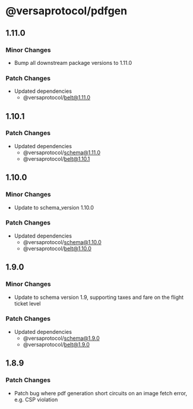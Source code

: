 # @versaprotocol/pdfgen

## 1.11.0

### Minor Changes

- Bump all downstream package versions to 1.11.0

### Patch Changes

- Updated dependencies
  - @versaprotocol/belt@1.11.0

## 1.10.1

### Patch Changes

- Updated dependencies
  - @versaprotocol/schema@1.11.0
  - @versaprotocol/belt@1.10.1

## 1.10.0

### Minor Changes

- Update to schema_version 1.10.0

### Patch Changes

- Updated dependencies
  - @versaprotocol/schema@1.10.0
  - @versaprotocol/belt@1.10.0

## 1.9.0

### Minor Changes

- Update to schema version 1.9, supporting taxes and fare on the flight ticket level

### Patch Changes

- Updated dependencies
  - @versaprotocol/schema@1.9.0
  - @versaprotocol/belt@1.9.0

## 1.8.9

### Patch Changes

- Patch bug where pdf generation short circuits on an image fetch error, e.g. CSP violation
